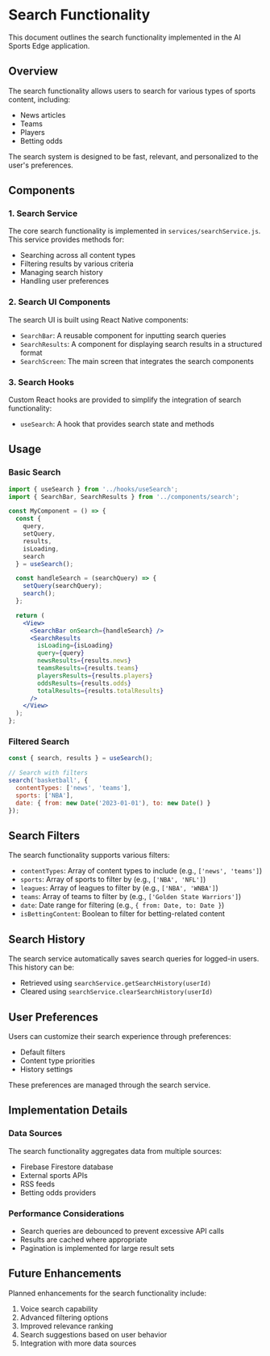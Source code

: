 # Search Functionality

This document outlines the search functionality implemented in the AI Sports Edge application.

## Overview

The search functionality allows users to search for various types of sports content, including:

- News articles
- Teams
- Players
- Betting odds

The search system is designed to be fast, relevant, and personalized to the user's preferences.

## Components

### 1. Search Service

The core search functionality is implemented in `services/searchService.js`. This service provides methods for:

- Searching across all content types
- Filtering results by various criteria
- Managing search history
- Handling user preferences

### 2. Search UI Components

The search UI is built using React Native components:

- `SearchBar`: A reusable component for inputting search queries
- `SearchResults`: A component for displaying search results in a structured format
- `SearchScreen`: The main screen that integrates the search components

### 3. Search Hooks

Custom React hooks are provided to simplify the integration of search functionality:

- `useSearch`: A hook that provides search state and methods

## Usage

### Basic Search

```jsx
import { useSearch } from '../hooks/useSearch';
import { SearchBar, SearchResults } from '../components/search';

const MyComponent = () => {
  const { 
    query, 
    setQuery, 
    results, 
    isLoading, 
    search 
  } = useSearch();

  const handleSearch = (searchQuery) => {
    setQuery(searchQuery);
    search();
  };

  return (
    <View>
      <SearchBar onSearch={handleSearch} />
      <SearchResults 
        isLoading={isLoading}
        query={query}
        newsResults={results.news}
        teamsResults={results.teams}
        playersResults={results.players}
        oddsResults={results.odds}
        totalResults={results.totalResults}
      />
    </View>
  );
};
```

### Filtered Search

```jsx
const { search, results } = useSearch();

// Search with filters
search('basketball', {
  contentTypes: ['news', 'teams'],
  sports: ['NBA'],
  date: { from: new Date('2023-01-01'), to: new Date() }
});
```

## Search Filters

The search functionality supports various filters:

- `contentTypes`: Array of content types to include (e.g., `['news', 'teams']`)
- `sports`: Array of sports to filter by (e.g., `['NBA', 'NFL']`)
- `leagues`: Array of leagues to filter by (e.g., `['NBA', 'WNBA']`)
- `teams`: Array of teams to filter by (e.g., `['Golden State Warriors']`)
- `date`: Date range for filtering (e.g., `{ from: Date, to: Date }`)
- `isBettingContent`: Boolean to filter for betting-related content

## Search History

The search service automatically saves search queries for logged-in users. This history can be:

- Retrieved using `searchService.getSearchHistory(userId)`
- Cleared using `searchService.clearSearchHistory(userId)`

## User Preferences

Users can customize their search experience through preferences:

- Default filters
- Content type priorities
- History settings

These preferences are managed through the search service.

## Implementation Details

### Data Sources

The search functionality aggregates data from multiple sources:

- Firebase Firestore database
- External sports APIs
- RSS feeds
- Betting odds providers

### Performance Considerations

- Search queries are debounced to prevent excessive API calls
- Results are cached where appropriate
- Pagination is implemented for large result sets

## Future Enhancements

Planned enhancements for the search functionality include:

1. Voice search capability
2. Advanced filtering options
3. Improved relevance ranking
4. Search suggestions based on user behavior
5. Integration with more data sources